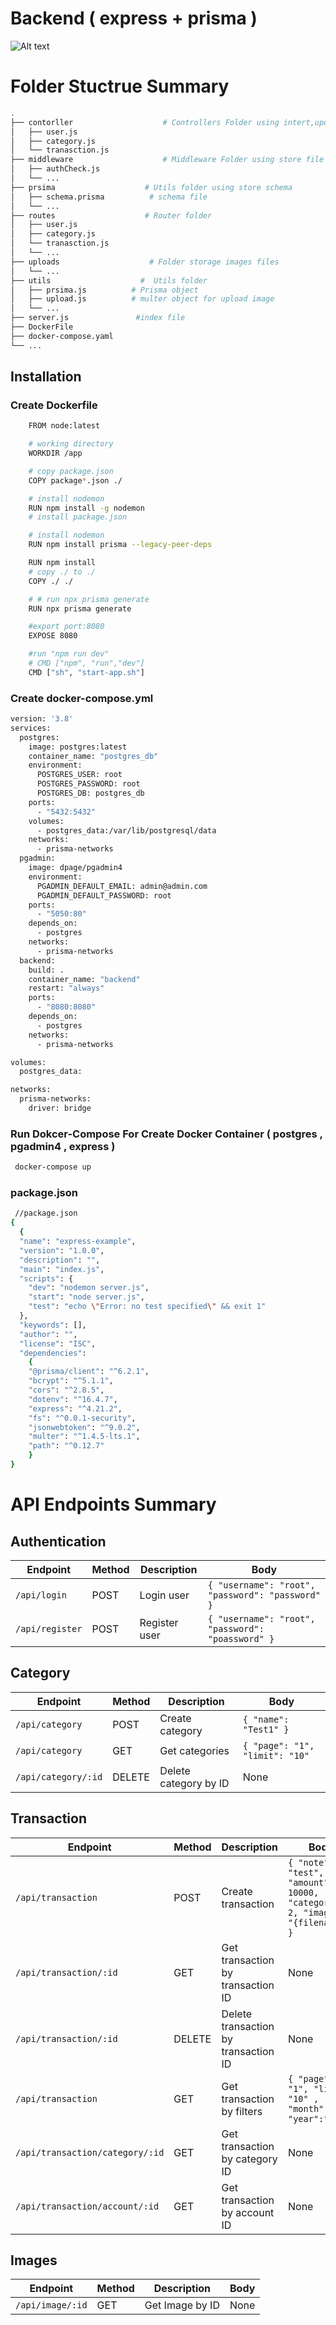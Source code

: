 # Backend ( express + prisma )

![Alt text](./prisma-erd.svg)

# Folder Stuctrue Summary

```bash 
.
├── contorller                    # Controllers Folder using intert,update,delete  
│   ├── user.js                      
│   ├── category.js         
│   └── tranasction.js                
├── middleware                    # Middleware Folder using store file logic check authorization
│   ├── authCheck.js          
│   └── ...                
├── prsima                    # Utils folder using store schema
│   ├── schema.prisma          # schema file 
│   └── ... 
├── routes                    # Router folder
│   ├── user.js         
│   ├── category.js        
│   └── tranasction.js                
│   └── ... 
├── uploads                    # Folder storage images files
│   └── ...                   
├── utils                    #  Utils folder
│   ├── prsima.js          # Prisma object
│   ├── upload.js          # multer object for upload image  
│   └── ... 
├── server.js               #index file
├── DockerFile
├── docker-compose.yaml
└── ... 
``` 
## Installation

### Create Dockerfile
```bash
    FROM node:latest

    # working directory
    WORKDIR /app

    # copy package.json
    COPY package*.json ./

    # install nodemon
    RUN npm install -g nodemon
    # install package.json

    # install nodemon
    RUN npm install prisma --legacy-peer-deps

    RUN npm install
    # copy ./ to ./
    COPY ./ ./

    # # run npx prisma generate
    RUN npx prisma generate

    #export port:8080
    EXPOSE 8080

    #run "npm run dev"
    # CMD ["npm", "run","dev"]
    CMD ["sh", "start-app.sh"]

```
### Create docker-compose.yml
```bash
version: '3.8'
services:
  postgres:
    image: postgres:latest
    container_name: "postgres_db"
    environment:
      POSTGRES_USER: root
      POSTGRES_PASSWORD: root
      POSTGRES_DB: postgres_db
    ports:
      - "5432:5432"
    volumes:
      - postgres_data:/var/lib/postgresql/data
    networks:
      - prisma-networks
  pgadmin:
    image: dpage/pgadmin4
    environment:
      PGADMIN_DEFAULT_EMAIL: admin@admin.com
      PGADMIN_DEFAULT_PASSWORD: root
    ports:
      - "5050:80"
    depends_on:
      - postgres
    networks:
      - prisma-networks
  backend:
    build: .
    container_name: "backend"
    restart: "always"
    ports:
      - "8080:8080"
    depends_on:
      - postgres
    networks:
      - prisma-networks

volumes:
  postgres_data:

networks:
  prisma-networks:
    driver: bridge
```

### Run Dokcer-Compose For Create Docker Container ( postgres , pgadmin4 , express )
```bash
 docker-compose up
```


### package.json
```bash
 //package.json
{
  {
  "name": "express-example",
  "version": "1.0.0",
  "description": "",
  "main": "index.js",
  "scripts": {
    "dev": "nodemon server.js",
    "start": "node server.js",
    "test": "echo \"Error: no test specified\" && exit 1"
  },
  "keywords": [],
  "author": "",
  "license": "ISC",
  "dependencies": 
    {
    "@prisma/client": "^6.2.1",
    "bcrypt": "^5.1.1",
    "cors": "^2.8.5",
    "dotenv": "^16.4.7",
    "express": "^4.21.2",
    "fs": "^0.0.1-security",
    "jsonwebtoken": "^9.0.2",
    "multer": "^1.4.5-lts.1",
    "path": "^0.12.7"
    }
}
```



# API Endpoints Summary

## Authentication

| Endpoint                            | Method | Description        | Body                                                 |
|-------------------------------------|--------|--------------------|------------------------------------------------------|
| `/api/login`                        | POST   | Login user         | `{ "username": "root", "password": "password" }`         |
| `/api/register`                     | POST   | Register user      | `{ "username": "root", "password": "poassword" }`         |

## Category

| Endpoint                            | Method | Description            | Body                        |
|-------------------------------------|--------|------------------------|-----------------------------|
| `/api/category`                     | POST   | Create category         | `{ "name": "Test1" }`       |
| `/api/category`                     | GET    | Get categories          | `{ "page": "1", "limit": "10"` |
| `/api/category/:id`                 | DELETE | Delete category by ID   | None                        |

## Transaction

| Endpoint                            | Method | Description            | Body                                                                                  |
|-------------------------------------|--------|------------------------|---------------------------------------------------------------------------------------|
| `/api/transaction`                      | POST   | Create transaction          | `{ "note": "test", "amount": 10000,  "categoryId": 2, "images": "{filename}" }` |
| `/api/transaction/:id`                  | GET    | Get transaction by transaction ID       | None                                                                                  |
| `/api/transaction/:id`                  | DELETE | Delete transaction by transaction ID   | None                                                                                  |
| `/api/transaction`                      | GET   | Get transaction by filters | `{ "page": "1", "limit": "10" , "month":"1" , "year":"2025` |
| `/api/transaction/category/:id`         | GET   | Get transaction by category ID  | None                                                                                  |
| `/api/transaction/account/:id`          | GET   | Get transaction by account ID  | None                                                                                  |

## Images
| Endpoint                            | Method | Description            | Body                        |
|-------------------------------------|--------|------------------------|-----------------------------|
| `/api/image/:id`                    | GET   | Get Image by ID         | None                          |
